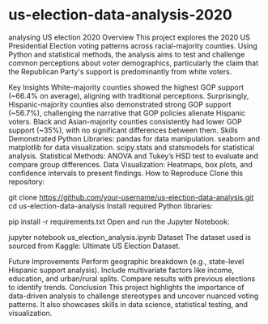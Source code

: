 # us-election-data-analysis-2020
analysing US election 2020 
Overview
This project explores the 2020 US Presidential Election voting patterns across racial-majority counties. Using Python and statistical methods, the analysis aims to test and challenge common perceptions about voter demographics, particularly the claim that the Republican Party's support is predominantly from white voters.

Key Insights
White-majority counties showed the highest GOP support (~66.4% on average), aligning with traditional perceptions.
Surprisingly, Hispanic-majority counties also demonstrated strong GOP support (~56.7%), challenging the narrative that GOP policies alienate Hispanic voters.
Black and Asian-majority counties consistently had lower GOP support (~35%), with no significant differences between them.
Skills Demonstrated
Python Libraries:
pandas for data manipulation.
seaborn and matplotlib for data visualization.
scipy.stats and statsmodels for statistical analysis.
Statistical Methods:
ANOVA and Tukey’s HSD test to evaluate and compare group differences.
Data Visualization:
Heatmaps, box plots, and confidence intervals to present findings.
How to Reproduce
Clone this repository:


git clone https://github.com/your-username/us-election-data-analysis.git
cd us-election-data-analysis
Install required Python libraries:


pip install -r requirements.txt
Open and run the Jupyter Notebook:


jupyter notebook us_election_analysis.ipynb
Dataset
The dataset used is sourced from Kaggle: Ultimate US Election Dataset.

Future Improvements
Perform geographic breakdown (e.g., state-level Hispanic support analysis).
Include multivariate factors like income, education, and urban/rural splits.
Compare results with previous elections to identify trends.
Conclusion
This project highlights the importance of data-driven analysis to challenge stereotypes and uncover nuanced voting patterns. It also showcases skills in data science, statistical testing, and visualization.

